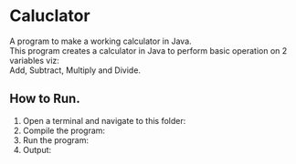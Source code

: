 # Caluclator

A program to make a working calculator in Java.<br>
This program creates a calculator in Java to perform basic operation on 2 variables viz:<br>
Add, Subtract, Multiply and Divide.

## How to Run.

 1. Open a terminal and navigate to this folder:
 2. Compile the program:
 3. Run the program:
 4. Output:
